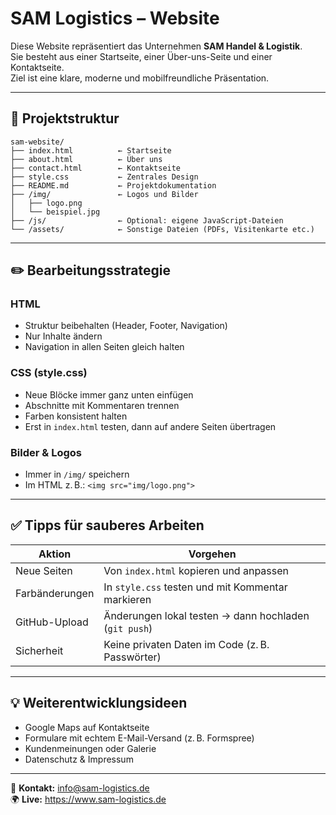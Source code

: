 # SAM Logistics – Website

Diese Website repräsentiert das Unternehmen **SAM Handel & Logistik**.  
Sie besteht aus einer Startseite, einer Über-uns-Seite und einer Kontaktseite.  
Ziel ist eine klare, moderne und mobilfreundliche Präsentation.

---

## 📁 Projektstruktur

```plaintext
sam-website/
├── index.html          ← Startseite
├── about.html          ← Über uns
├── contact.html        ← Kontaktseite
├── style.css           ← Zentrales Design
├── README.md           ← Projektdokumentation
├── /img/               ← Logos und Bilder
│   ├── logo.png
│   └── beispiel.jpg
├── /js/                ← Optional: eigene JavaScript-Dateien
└── /assets/            ← Sonstige Dateien (PDFs, Visitenkarte etc.)
```


---

## ✏️ Bearbeitungsstrategie

### HTML
- Struktur beibehalten (Header, Footer, Navigation)
- Nur Inhalte ändern
- Navigation in allen Seiten gleich halten

### CSS (style.css)
- Neue Blöcke immer ganz unten einfügen
- Abschnitte mit Kommentaren trennen
- Farben konsistent halten
- Erst in `index.html` testen, dann auf andere Seiten übertragen

### Bilder & Logos
- Immer in `/img/` speichern
- Im HTML z. B.: `<img src="img/logo.png">`

---

## ✅ Tipps für sauberes Arbeiten

| Aktion              | Vorgehen                                              |
|---------------------|--------------------------------------------------------|
| Neue Seiten         | Von `index.html` kopieren und anpassen                |
| Farbänderungen      | In `style.css` testen und mit Kommentar markieren     |
| GitHub-Upload       | Änderungen lokal testen → dann hochladen (`git push`) |
| Sicherheit          | Keine privaten Daten im Code (z. B. Passwörter)       |

---

## 💡 Weiterentwicklungsideen

- Google Maps auf Kontaktseite
- Formulare mit echtem E-Mail-Versand (z. B. Formspree)
- Kundenmeinungen oder Galerie
- Datenschutz & Impressum

---

📧 **Kontakt:** info@sam-logistics.de  
🌍 **Live:** https://www.sam-logistics.de
